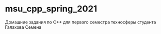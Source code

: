 # msu_cpp_spring_2021
Домашние задания по C++ для первого семестра техносферы студента Галахова Семена
